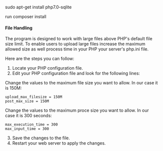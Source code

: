 sudo apt-get install php7.0-sqlite

run composer install 

#### File Handling
The program is designed to work with large files above PHP's default file size limit. To enable users
to upload large files increase the maximum allowed size as well process time in your PHP your server's php.ini file.

Here are the steps you can follow:

1. Locate your PHP configuration file.
2. Edit your PHP configuration file and look for the following lines:

Change the values to the maximum file size you want to allow. In our case it is 150M:
```
upload_max_filesize = 150M
post_max_size = 150M

```
Change the values to the maximum proce size you want to allow. In our case it is 300 seconds:

```
max_execution_time = 300
max_input_time = 300

```
3. Save the changes to the file.
4. Restart your web server to apply the changes.
